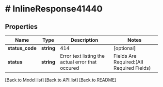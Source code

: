 # # InlineResponse41440

## Properties

Name | Type | Description | Notes
------------ | ------------- | ------------- | -------------
**status_code** | **string** | 414 | [optional]
**status** | **string** | Error text listing the actual error that occured | Fields Are Required:(All Required Fields) |  International Order is not allowed for customer | [optional]

[[Back to Model list]](../../README.md#models) [[Back to API list]](../../README.md#endpoints) [[Back to README]](../../README.md)
